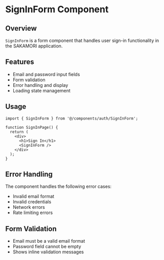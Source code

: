 # SignInForm Component

## Overview
`SignInForm` is a form component that handles user sign-in functionality in the SAKAMORI application.

## Features
- Email and password input fields
- Form validation
- Error handling and display
- Loading state management

## Usage

```tsx
import { SignInForm } from '@/components/auth/SignInForm';

function SignInPage() {
  return (
    <div>
      <h1>Sign In</h1>
      <SignInForm />
    </div>
  );
}
```

## Error Handling

The component handles the following error cases:
- Invalid email format
- Invalid credentials
- Network errors
- Rate limiting errors

## Form Validation
- Email must be a valid email format
- Password field cannot be empty
- Shows inline validation messages

